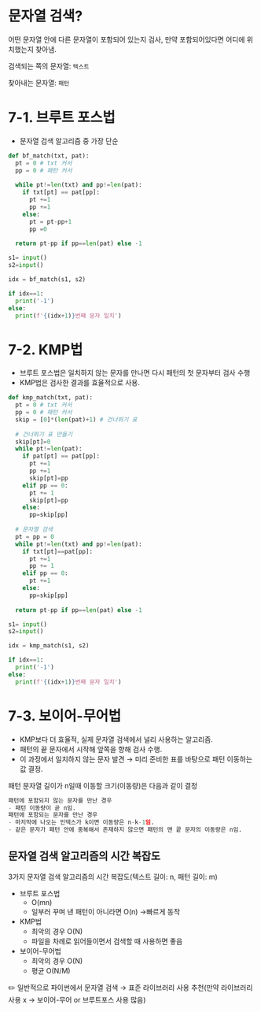 # 문자열 검색?

어떤 문자열 안에 다른 문자열이 포함되어 있는지 검사, 만약 포함되어있다면 어디에 위치했는지 찾아냄.

검색되는 쪽의 문자열: `텍스트`

찾아내는 문자열: `패턴`

# 7-1. 브루트 포스법

- 문자열 검색 알고리즘 중 가장 단순

```python
def bf_match(txt, pat):
  pt = 0 # txt 커서
  pp = 0 # 패턴 커서
  
  while pt!=len(txt) and pp!=len(pat):
    if txt[pt] == pat[pp]:
      pt +=1
      pp +=1
    else:
      pt = pt-pp+1
      pp =0
  
  return pt-pp if pp==len(pat) else -1

s1= input()
s2=input()

idx = bf_match(s1, s2)

if idx==1:
  print('-1')
else:
  print(f'{(idx+1)}번째 문자 일치')
```

# 7-2. KMP법

- 브루트 포스법은 일치하지 않는 문자를 만나면 다시 패턴의 첫 문자부터 검사 수행
- KMP법은 검사한 결과를 효율적으로 사용.

```python
def kmp_match(txt, pat):
  pt = 0 # txt 커서
  pp = 0 # 패턴 커서
  skip = [0]*(len(pat)+1) # 건너뛰기 표
  
  # 건너뛰기 표 만들기
  skip[pt]=0
  while pt!=len(pat):
    if pat[pt] == pat[pp]:
      pt +=1
      pp +=1
      skip[pt]=pp
    elif pp == 0:
      pt += 1
      skip[pt]=pp
    else:
      pp=skip[pp]
      
  # 문자열 검색    
  pt = pp = 0
  while pt!=len(txt) and pp!=len(pat):
    if txt[pt]==pat[pp]:
      pt +=1
      pp += 1
    elif pp == 0:
      pt +=1
    else:
      pp=skip[pp]
  
  return pt-pp if pp==len(pat) else -1

s1= input()
s2=input()

idx = kmp_match(s1, s2)

if idx==1:
  print('-1')
else:
  print(f'{(idx+1)}번째 문자 일치')
```

# 7-3. 보이어-무어법

- KMP보다 더 효율적, 실제 문자열 검색에서 널리 사용하는 알고리즘.
- 패턴의 끝 문자에서 시작해 앞쪽을 향해 검사 수행.
- 이 과정에서 일치하지 않는 문자 발견 → 미리 준비한 표를 바탕으로 패턴 이동하는 값 결정.

패턴 문자열 길이가 n일때 이동할 크기(이동량)은 다음과 같이 결정

```python
패턴에 포함되지 않는 문자를 만난 경우
- 패턴 이동량이 곧 n임. 
패턴에 포함되는 문자를 만난 경우
- 마지막에 나오는 인덱스가 k이면 이동량은 n-k-1임.
- 같은 문자가 패턴 안에 중복해서 존재하지 않으면 패턴의 맨 끝 문자의 이동량은 n임.
```

## 문자열 검색 알고리즘의 시간 복잡도

3가지 문자열 검색 알고리즘의 시간 복잡도(텍스트 길이: n, 패턴 길이: m)

- 브루트 포스법
    - O(mn)
    - 일부러 꾸며 낸 패턴이 아니라면 O(n) →빠르게 동작
- KMP법
    - 최악의 경우 O(N)
    - 파일을 차례로 읽어들이면서 검색할 때 사용하면 좋음
- 보이어-무어법
    - 최악의 경우 O(N)
    - 평균 O(N/M)

✏️ 일반적으로 파이썬에서 문자열 검색 → 표준 라이브러리 사용 추천(만약 라이브러리 사용 x → 보이어-무어 or 브루트포스 사용 많음)